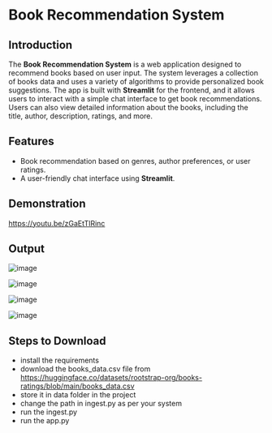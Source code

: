 # Book Recommendation System

## Introduction

The **Book Recommendation System** is a web application designed to recommend books based on user input. The system leverages a collection of books data and uses a variety of algorithms to provide personalized book suggestions. The app is built with **Streamlit** for the frontend, and it allows users to interact with a simple chat interface to get book recommendations. Users can also view detailed information about the books, including the title, author, description, ratings, and more.

## Features

- Book recommendation based on genres, author preferences, or user ratings.
- A user-friendly chat interface using **Streamlit**.

## Demonstration
  https://youtu.be/zGaEtTlRinc

## Output 
![image](https://github.com/user-attachments/assets/07acc52a-01a9-4f31-a646-a17a2fa1a102)

![image](https://github.com/user-attachments/assets/01dfb2a5-6834-47c0-8592-1903c7f4b2ef)

![image](https://github.com/user-attachments/assets/6da4f507-78a3-4cb2-94a8-99ead0217e76)

![image](https://github.com/user-attachments/assets/4ef43359-338a-4a92-81b8-8ae1ae5bf34d)





## Steps to Download

  - install the requirements
  - download the books_data.csv file from https://huggingface.co/datasets/rootstrap-org/books-ratings/blob/main/books_data.csv
  - store it in data folder in the project
  - change the path in ingest.py as per your system
  - run the ingest.py
  - run the app.py




